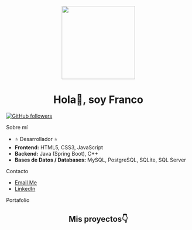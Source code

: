 <div id="header" align="center">
    <img src="https://github.com/gitFrancoln/gitFrancoln/assets/152110317/50a1b909-c260-429c-8aad-285e8e43c918" width="200" />
    <h1 align="center">Hola👋, soy Franco</h1>
</div>

[![GitHub followers](https://img.shields.io/github/followers/gitFrancoln?style=social)](https://github.com/gitFrancoln)

 Sobre mí
- ⭐ Desarrollador ⭐
- **Frontend:** HTML5, CSS3, JavaScript
- **Backend:** Java (Spring Boot), C++
- **Bases de Datos / Databases:** MySQL, PostgreSQL, SQLite, SQL Server

 Contacto

- [Email Me](mailto:franconunezdev@gmail.com)
- [LinkedIn](https://www.linkedin.com/in/franco-nu%C3%B1ez-4460272b4/)

  
 Portafolio
   <div align="center">
  <h2 align="center">Mis proyectos👇</h2>
</div>
